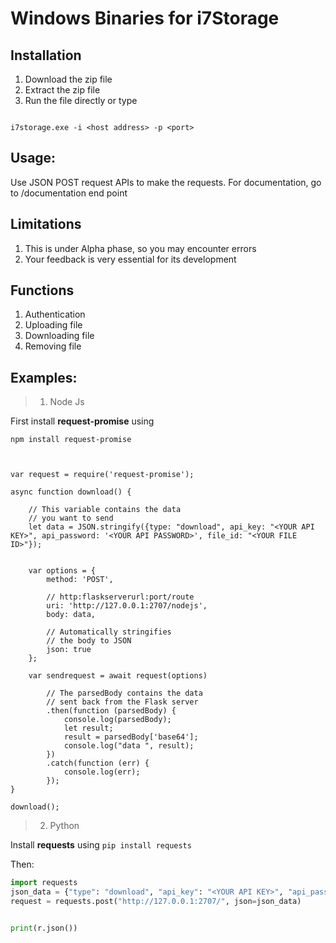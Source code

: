 # Windows Binaries for i7Storage


## Installation
1. Download the zip file
2. Extract the zip file
3. Run the file directly or type 

```

i7storage.exe -i <host address> -p <port>

```

## Usage:

Use JSON POST request APIs to make the requests.
For documentation, go to /documentation end point 
## Limitations
1. This is under Alpha phase, so you may encounter errors
2. Your feedback is very essential for its development

## Functions
1. Authentication
2. Uploading file
3. Downloading file
4. Removing file

## Examples:
> 1. Node Js

First install **request-promise** using 

```npm install request-promise```

```node


var request = require('request-promise');
  
async function download() {
  
    // This variable contains the data
    // you want to send 
    let data = JSON.stringify({type: "download", api_key: "<YOUR API KEY>", api_password: '<YOUR API PASSWORD>', file_id: "<YOUR FILE ID>"});

  
    var options = {
        method: 'POST',
  
        // http:flaskserverurl:port/route
        uri: 'http://127.0.0.1:2707/nodejs',
        body: data,
  
        // Automatically stringifies
        // the body to JSON 
        json: true
    };
  
    var sendrequest = await request(options)
  
        // The parsedBody contains the data
        // sent back from the Flask server 
        .then(function (parsedBody) {
            console.log(parsedBody);
            let result;
            result = parsedBody['base64'];
            console.log("data ", result);
        })
        .catch(function (err) {
            console.log(err);
        });
}
  
download();
```

> 2. Python

Install **requests** using
```pip install requests```

Then:

```python
import requests
json_data = {"type": "download", "api_key": "<YOUR API KEY>", "api_password": "<YOUR API PASSWORD>", "file_id": "<YOUR FILE ID>"}
request = requests.post("http://127.0.0.1:2707/", json=json_data)


print(r.json())
```

